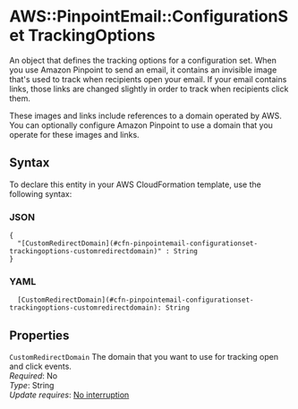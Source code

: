 # AWS::PinpointEmail::ConfigurationSet TrackingOptions<a name="aws-properties-pinpointemail-configurationset-trackingoptions"></a>

An object that defines the tracking options for a configuration set\. When you use Amazon Pinpoint to send an email, it contains an invisible image that's used to track when recipients open your email\. If your email contains links, those links are changed slightly in order to track when recipients click them\.

These images and links include references to a domain operated by AWS\. You can optionally configure Amazon Pinpoint to use a domain that you operate for these images and links\.

## Syntax<a name="aws-properties-pinpointemail-configurationset-trackingoptions-syntax"></a>

To declare this entity in your AWS CloudFormation template, use the following syntax:

### JSON<a name="aws-properties-pinpointemail-configurationset-trackingoptions-syntax.json"></a>

```
{
  "[CustomRedirectDomain](#cfn-pinpointemail-configurationset-trackingoptions-customredirectdomain)" : String
}
```

### YAML<a name="aws-properties-pinpointemail-configurationset-trackingoptions-syntax.yaml"></a>

```
  [CustomRedirectDomain](#cfn-pinpointemail-configurationset-trackingoptions-customredirectdomain): String
```

## Properties<a name="aws-properties-pinpointemail-configurationset-trackingoptions-properties"></a>

`CustomRedirectDomain` <a name="cfn-pinpointemail-configurationset-trackingoptions-customredirectdomain"></a>
The domain that you want to use for tracking open and click events\.  
_Required_: No  
_Type_: String  
_Update requires_: [No interruption](https://docs.aws.amazon.com/AWSCloudFormation/latest/UserGuide/using-cfn-updating-stacks-update-behaviors.html#update-no-interrupt)
